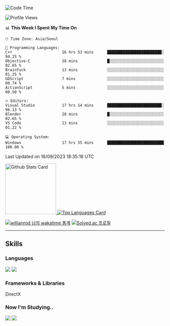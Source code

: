<!--START_SECTION:waka-->
![Code Time](http://img.shields.io/badge/Code%20Time-592%20hrs%2041%20mins-blue)

![Profile Views](http://img.shields.io/badge/Profile%20Views-4-blue)

📊 **This Week I Spent My Time On** 

```text
🕑︎ Time Zone: Asia/Seoul

💬 Programming Languages: 
C++                      16 hrs 53 mins      ████████████████████████░   94.25 % 
Objective-C              28 mins             █░░░░░░░░░░░░░░░░░░░░░░░░   02.65 % 
Brainfuck                13 mins             ░░░░░░░░░░░░░░░░░░░░░░░░░   01.25 % 
GDScript                 7 mins              ░░░░░░░░░░░░░░░░░░░░░░░░░   00.74 % 
ActionScript             5 mins              ░░░░░░░░░░░░░░░░░░░░░░░░░   00.50 % 

🔥 Editors: 
Visual Studio            17 hrs 14 mins      ████████████████████████░   96.13 % 
Blender                  28 mins             █░░░░░░░░░░░░░░░░░░░░░░░░   02.65 % 
VS Code                  13 mins             ░░░░░░░░░░░░░░░░░░░░░░░░░   01.22 % 

💻 Operating System: 
Windows                  17 hrs 55 mins      █████████████████████████   100.00 % 
```


 Last Updated on 16/09/2023 18:35:18 UTC
<!--END_SECTION:waka-->


<!-- [![Anurag's github stats](https://github-readme-stats.vercel.app/api?username=heosumin518)](https://github.com/anuraghazra/github-readme-stats) -->

<!-- markdownlint-disable MD033 -->
<a href="https://github.com/anuraghazra/github-readme-stats#github-stats-card">
  <img
    src="https://github-readme-stats.vercel.app/api?username=heosumin518&hide_title=true&show_icons=true&include_all_commits=true&count_private=true&hide_border=true&theme=onedark&title_color=5f4b8b&text_color=f0eee9&icon_color=00abc0"
    alt="Github Stats Card"
    height="160"
  />
</a>
<a href="https://github.com/anuraghazra/github-readme-stats#top-languages-card">
  <img
    src="https://github-readme-stats.vercel.app/api/top-langs?username=heosumin518&hide=css,tex&hide_title=true&layout=compact&langs_count=8&hide_border=true&theme=onedark&title_color=5f4b8b&text_color=f0eee9&icon_color=00abc0"
    alt="Top Languages Card"
  />
</a>

[![willianrod 님의 wakatime 통계](https://github-readme-stats.vercel.app/api/wakatime?username=heosumin518&layout=compact&count_private=true)](https://wakatime.com/@heosumin518) [![Solved.ac
프로필](http://mazassumnida.wtf/api/v2/generate_badge?boj=heosumin)](https://solved.ac/heosumin)


---

## Skills

### Languages

<img src="https://img.shields.io/badge/C-A8B9CC?style=flat-square&logo=C&logoColor=white"/> <img src="https://img.shields.io/badge/C++-00599C?style=flat-square&logo=C%2B%2B&logoColor=white"/>

### Frameworks & Libraries

DirectX

### Now I'm Studying..

<img src="https://img.shields.io/badge/CSharp-239120?style=flat-square&logo=CSharp&logoColor=white"/> <img src="https://img.shields.io/badge/OpenGL-5586A4?style=flat-square&logo=OpenGL&logoColor=white"/>

